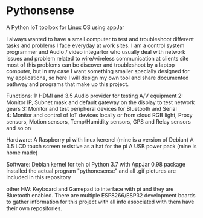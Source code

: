 # Pythonsense
A Python IoT toolbox for Linux OS using appJar 

I always wanted to have a small computer to test and troubleshoot different tasks and problems I face everyday at work sites.
I am a control system programmer and Audio / video integartor who usually deal with network issues and problem related to 
wire/wireless communication at clients site most of this problems can be discover and troubleshoot by a laptop computer, 
but in my case I want something smaller specially designed for my applications, so here I will design my own tool and share 
documented pathway and programs that make up this project.

Functions:
1: HDMI and 3.5 Audio provider for testing A/V equipment
2: Monitor IP, Subnet mask and default gateway on the display to test network gears
3: Monitor and test peripheral devices for Bluetooth and Serial  
4: Monitor and control of IoT devices locally or from cloud
RGB light, Proxy sensors, Motion sensors, Temp/Humidity sensors, GPS and Relay sensors and so on

Hardware:
A Raspberry pi with linux kerenel (mine is a version of Debian)
A 3.5 LCD touch screen resistive as a hat for the pi 
A USB power pack (mine is home made)

Software:
Debian kernel for teh pi
Python 3.7  with AppJar 0.98 package installed
the actual program "pythonesense" and all .gif pictures are  included in this repository

other HW:
Keyboard and Gamepad to interface with pi and they are Bluetooth enabled.
There are multiple ESP8266/ESP32 development boards to gather information for this project with all info associated with them have their own repositories. 
